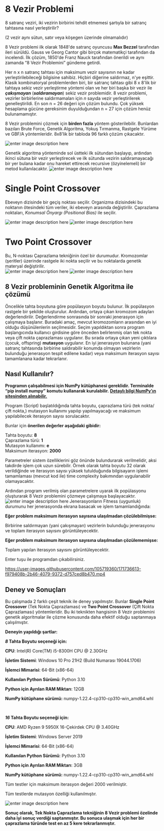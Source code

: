 # 8 Vezir Problemi

8 satranç veziri, iki vezirin birbirini tehdit etmemesi şartıyla bir satranç tahtasına nasıl yerleştirilir?

(2 vezir aynı sütun, satır veya köşegen üzerinde olmamalıdır)

8 Vezir problemi ilk olarak 1848'de satranç oyuncusu **Max Bezzel** tarafından ileri sürüldü. Gauss ve Georg Cantor gibi birçok matematikçi tarafından da incelendi. İlk çözüm, 1850'de Franz Nauck tarafından önerildi ve aynı zamanda “8 Vezir Problemini” gündeme getirdi.

Her n x n satranç tahtası için maksimum vezir sayısının ne kadar yerleştirilebileceği bilgisine sahibiz. Hiçbiri diğerine saldırmaz, n'ye eşittir. Klasik kombinatoryal problemlerden biri, bir satranç tahtası gibi 8 x 8'lik bir tahtaya sekiz vezir yerleştirme yöntemi olan ve her biri başka bir vezir ile **_çakışmayan_** (**_saldıramayan_**) sekiz vezir problemidir. 8 vezir problemi, vezirler birbirlerine saldırmamaları için _n_ sayıda vezir yerleştirilerek genelleştirildi. En son n = 26 değeri için çözüm bulundu. Çok yüksek hesaplama gücüne gereksinim duyulduğundan n = 27 için çözüm henüz bulunamamıştır.

8 Vezir problemini çözmek için **birden fazla** yöntem gösterilebilir. Bunlardan bazıları Brute Force, Genetik Algoritma, Yokuş Tırmanma, Rastgele Yürüme ve GBF/A yöntemleridir. 8x8’lik bir tabloda 96 farklı çözüm çıkacaktır.

![enter image description here](https://i.ibb.co/MVxk9PM/tahta.png)

Genetik algoritma yönteminde sol üstteki ilk sütundan başlayıp, ardından ikinci sütuna bir vezir yerleştirecek ve ilk sütunda vezirin saldıramayacağı bir yer bulana kadar onu hareket ettirecek recursive (özyinelemeli) bir metod kullanılacaktır.
![enter image description here](https://i.ibb.co/tmV44w3/gorsellestirme.png)

# Single Point Crossover

Ebeveyn dizisinde bir geçiş noktası seçilir. Organizma dizisindeki bu noktanın ötesindeki tüm veriler, iki ebeveyn arasında değiştirilir. Çaprazlama noktaları, _Konumsal Önyargı (Positional Bias)_ ile seçilir. <br>

![enter image description here](https://i.ibb.co/brWzh2M/tekNokta.jpg)
![enter image description here](https://i.ibb.co/6P12bMv/tek-Nokta-2.jpg)
# Two Point Crossover

Bu, N-noktası Çaprazlama tekniğinin özel bir durumudur. Kromozomlar (şeritler) üzerinde rastgele iki nokta seçilir ve bu noktalarda genetik materyal değiştirilir.
<br>
![enter image description here](https://i.ibb.co/hsDxMF9/2Nokta.jpg)
![enter image description here](https://i.ibb.co/XW0c6gg/2Nokta-2.jpg)
## 8 Vezir probleminin Genetik Algoritma ile çözümü

Öncelikle tahta boyutuna göre popülasyon boyutu bulunur. İlk popülasyon rastgele bir şekilde oluşturulur. Ardından, ortaya çıkan kromozom adayları değerlendirilir. Değerlendirme sonrasında bir sonraki jenerasyon için çalışmaya başlanır. Buradaki amaç, mevcut kromozomların arasından en iyi olduğu düşünülenlerin seçilmesidir. Seçim yapıldıktan sonra program başlangıcında kullanıcı girdisine göre önceden belirlenmiş olan tek nokta veya çift nokta çaprazlaması uygulanır. Bu sırada ortaya çıkan yeni çıktılara (çocuk, offspring) **mutasyon** uygulanır. En iyi jenerasyon bulunana (yani satranç tahtasında birbirine saldırabilir konumda olmayan vezirlerin bulunduğu jenerasyon tespit edilene kadar) veya maksimum iterasyon sayısı tamamlanana kadar tekrarlanır.

## Nasıl Kullanılır?

**Programın çalışabilmesi için NumPy kütüphanesi gereklidir. Terminalde** **“pip install numpy”** **komutu kullanarak kurulabilir.** [**Detaylı bilgi NumPy’ın sitesinden alınabilir.**](https://numpy.org/install/)

Program (Script) başlatıldığında tahta boyutu, çaprazlama türü (tek nokta/çift nokta,) mutasyon kullanımı yapılıp yapılmayacağı ve maksimum yapılabilecek iterasyon sayısı sorulacaktır.

Bunlar için **önerilen değerler aşağıdaki gibidir:**

Tahta boyutu: **8**  
Çaprazlama türü: **1**  
Mutasyon kullanımı: **e**  
Maksimum iterasyon: **2000**

Parametreler sistem özelliklerini göz önünde bulundurarak verilmelidir, aksi takdirde işlem çok uzun sürebilir. Örnek olarak tahta boyutu 32 olarak verildiğinde ve iterasyon sayısı yüksek tutulduğunda bilgisayarın işlemi tamamlaması (mevcut kod ile) time complexity bakımından uygulanabilir olamayacaktır.

Ardından program verilmiş olan parametrelere uyarak ilk popülasyonu oluşturarak 8 Vezir problemini çözmeye çalışmaya başlayacaktır.
![enter image description here](https://i.ibb.co/NnrDMcb/8-Vezir-Initial.jpg)
Jenerasyonların Fitness (uygunluk) durumunu her jenerasyonda ekrana basacak ve işlem tamamlandığında:

**Eğer problem maksimum iterasyon sayısına ulaşılmadan çözülebilmişse:**

Birbirine saldırmayan (yani çakışmayan) vezirlerin bulunduğu jenerasyonu ve toplam iterasyon sayısını görüntüleyecektir.

**Eğer problem maksimum iterasyon sayısına ulaşılmadan çözülememişse:**

Toplam yapılan iterasyon sayısını görüntüleyecektir.

Enter tuşu ile programdan çıkabilirsiniz.



https://user-images.githubusercontent.com/105719360/171736613-f979408b-2b46-4079-9372-d757ced8b470.mp4



## Deney ve Sonuçları

Bu çalışmada 2 farklı çeşit teknik ile deney yapılmıştır. Bunlar **Single Point Crossover** (Tek Nokta Çaprazlaması) ve **Two Point Crossover** (Çift Nokta Çaprazlaması) yöntemleridir. Bu iki teknikten hangisinin 8 Vezir problemini genetik algoritmalar ile çözme konusunda daha efektif olduğu saptanmaya çalışılmıştır.

**Deneyin yapıldığı şartlar:**

***8* Tahta Boyutu seçeneği için:**

**CPU**: Intel(R) Core(TM) i5-8300H CPU @ 2.30GHz

**İşletim Sistemi**: Windows 10 Pro 21H2 (Build Numarası 19044.1706)

**İşlemci Mimarisi**: 64-Bit (x86-64)

**Kullanılan Python Sürümü**: Python 3.10

**Python için Ayrılan RAM Miktarı**: 12GB

**NumPy kütüphane sürümü:** numpy-1.22.4-cp310-cp310-win_amd64.whl

<br>

***16* Tahta Boyutu seçeneği için:**

**CPU**: AMD Ryzen 9 5950X 16-Çekirdek CPU @ 3.40GHz

**İşletim Sistemi**: Windows Server 2019

**İşlemci Mimarisi**: 64-Bit (x86-64)

**Kullanılan Python Sürümü**: Python 3.10

**Python için Ayrılan RAM Miktarı**: 3GB

**NumPy kütüphane sürümü:** numpy-1.22.4-cp310-cp310-win_amd64.whl

Tüm testler için maksimum iterasyon değeri 2000 verilmiştir.

Tüm testlerde mutasyon özelliği kullanılmıştır.

![enter image description here](https://i.ibb.co/gyv29KX/8-Vezir-Sonuclar.jpg)


**Sonuç olarak, Tek Nokta Çaprazlama tekniğinin 8 Vezir problemi özelinde daha iyi sonuç verdiği saptanmıştır. Bu sonuca ulaşmak için her bir çaprazlama türünde test en az 5 kere tekrarlanmıştır.**

